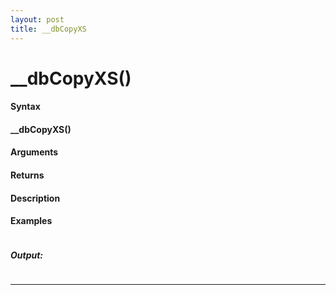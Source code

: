 ```yaml
---
layout: post
title: __dbCopyXS
---
```


# __dbCopyXS()


#### Syntax

#### __dbCopyXS()

#### Arguments

#### Returns

#### Description

#### Examples

```

```

##### Output:

```

```

---